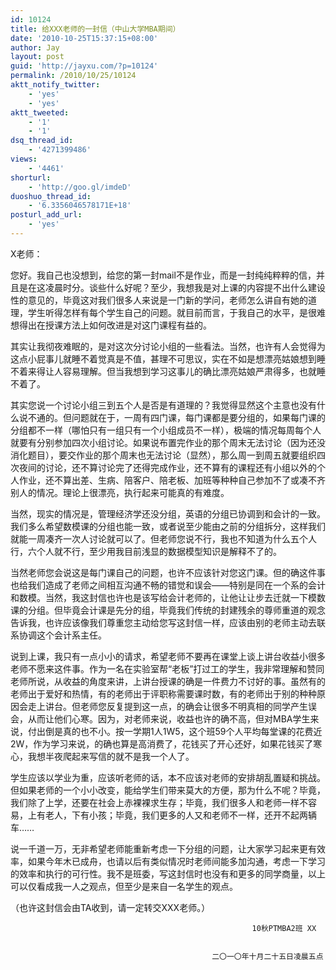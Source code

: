 ```yaml
---
id: 10124
title: 给XXX老师的一封信（中山大学MBA期间）
date: '2010-10-25T15:37:15+08:00'
author: Jay
layout: post
guid: 'http://jayxu.com/?p=10124'
permalink: /2010/10/25/10124
aktt_notify_twitter:
    - 'yes'
    - 'yes'
aktt_tweeted:
    - '1'
    - '1'
dsq_thread_id:
    - '4271399486'
views:
    - '4461'
shorturl:
    - 'http://goo.gl/imdeD'
duoshuo_thread_id:
    - '6.3356046578171E+18'
posturl_add_url:
    - 'yes'
---
```


X老师：


您好。我自己也没想到，给您的第一封mail不是作业，而是一封纯纯粹粹的信，并且是在这凌晨时分。谈些什么好呢？至少，我想我是对上课的内容提不出什么建设性的意见的，毕竟这对我们很多人来说是一门新的学问，老师怎么讲自有她的道理，学生听得怎样有每个学生自己的问题。就目前而言，于我自己的水平，是很难想得出在授课方法上如何改进是对这门课程有益的。


其实让我彻夜难眠的，是对这次分讨论小组的一些看法。当然，也许有人会觉得为这点小屁事儿就睡不着觉真是不值，甚理不可思议，实在不如是想漂亮姑娘想到睡不着来得让人容易理解。但当我想到学习这事儿的确比漂亮姑娘严肃得多，也就睡不着了。


其实您说一个讨论小组三到五个人是否是有道理的？我觉得显然这个主意也没有什么说不通的。但问题就在于，一周有四门课，每门课都是要分组的，如果每门课的分组都不一样（哪怕只有一组只有一个小组成员不一样），极端的情况每周每个人就要有分别参加四次小组讨论。如果说布置完作业的那个周末无法讨论（因为还没消化题目），要交作业的那个周末也无法讨论（显然），那么周一到周五就要组织四次夜间的讨论，还不算讨论完了还得完成作业，还不算有的课程还有小组以外的个人作业，还不算出差、生病、陪客户、陪老板、加班等种种自己参加不了或凑不齐别人的情况。理论上很漂亮，执行起来可能真的有难度。


当然，现实的情况是，管理经济学还没分组，英语的分组已协调到和会计的一致。我们多么希望数模课的分组也能一致，或者说至少能由之前的分组拆分，这样我们就能一周凑齐一次人讨论就可以了。但老师您说不行，我也不知道为什么五个人行，六个人就不行，至少用我目前浅显的数据模型知识是解释不了的。


当然老师您会说这是每门课自己的问题，也许不应该针对您这门课。但的确这件事也给我们造成了老师之间相互沟通不畅的错觉和误会——特别是同在一个系的会计和数模。当然，我这封信也许也是该写给会计老师的，让他让让步去迁就一下模数课的分组。但毕竟会计课是先分的组，毕竟我们传统的封建残余的尊师重道的观念告诉我，也许应该像我们尊重您主动给您写这封信一样，应该由别的老师主动去联系协调这个会计系主任。


说到上课，我只有一点小小的请求，希望老师不要再在课堂上谈上讲台收益小很多老师不愿来这件事。作为一名在实验室帮“老板”打过工的学生，我非常理解和赞同老师所说，从收益的角度来讲，上讲台授课的确是一件费力不讨好的事。虽然有的老师出于爱好和热情，有的老师出于评职称需要课时数，有的老师出于别的种种原因会走上讲台。但老师您反复提到这一点，的确会让很多不明真相的同学产生误会，从而让他们心寒。因为，对老师来说，收益也许的确不高，但对MBA学生来说，付出倒是真的也不小。按一学期1人1W5，这个班59个人平均每堂课的花费近2W，作为学习来说，的确也算是高消费了，花钱买了开心还好，如果花钱买了寒心，我想半夜爬起来写信的就不是我一个人了。


学生应该以学业为重，应该听老师的话，本不应该对老师的安排胡乱置疑和挑战。但如果老师的一个小小改变，能给学生们带来莫大的方便，那为什么不呢？毕竟，我们除了上学，还要在社会上赤裸裸求生存；毕竟，我们很多人和老师一样不容易，上有老人，下有小孩；毕竟，我们更多的人又和老师不一样，还开不起两辆车……


说一千道一万，无非希望老师能重新考虑一下分组的问题，让大家学习起来更有效率，如果今年木已成舟，也请以后有类似情况时老师间能多加沟通，考虑一下学习的效率和执行的可行性。我不是班委，写这封信时也没有和更多的同学商量，以上可以仅看成我一人之观点，但至少是来自一名学生的观点。


（也许这封信会由TA收到，请一定转交XXX老师。）








                                                          10秋PTMBA2班 XX


                                                 二〇一〇年十月二十五日凌晨五点